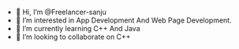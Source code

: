 - 👋 Hi, I’m @Freelancer-sanju
- 👀 I’m interested in App Development And Web Page Development.
- 🌱 I’m currently learning C++ And Java
- 💞️ I’m looking to collaborate on C++


<!---
Freelancer-sanju/Freelancer-sanju is a ✨ special ✨ repository because its `README.md` (this file) appears on your GitHub profile.
You can click the Preview link to take a look at your changes.
--->
